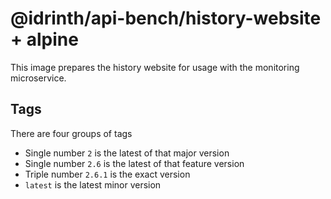 # @idrinth/api-bench/history-website + alpine

This image prepares the history website for usage with the monitoring
microservice.

## Tags

There are four groups of tags

- Single number `2` is the latest of that major version
- Single number `2.6` is the latest of that feature version
- Triple number `2.6.1` is the exact version
- `latest` is the latest minor version
